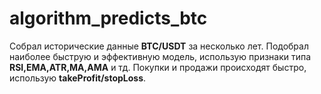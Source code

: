 # algorithm_predicts_btc

Собрал исторические данные **BTC/USDT** за несколько лет. Подобрал наиболее быструю и эффективную модель, использую признаки типа **RSI,EMA,ATR,MA,AMA** и тд.
Покупки и продажи происходят быстро, использую **takeProfit/stopLoss**.
